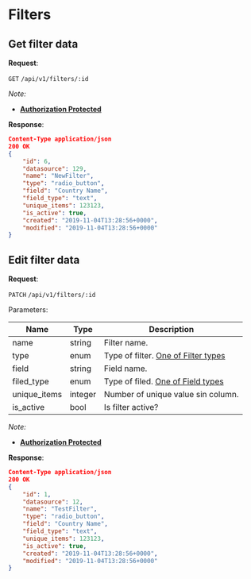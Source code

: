 # Filters

## Get filter data

**Request**:

`GET` `/api/v1/filters/:id`

*Note:*

- **[Authorization Protected](authentication.md)**

**Response**:

```json
Content-Type application/json
200 OK
{
    "id": 6,
    "datasource": 129,
    "name": "NewFilter",
    "type": "radio_button",
    "field": "Country Name",
    "field_type": "text",
    "unique_items": 123123,
    "is_active": true,
    "created": "2019-11-04T13:28:56+0000",
    "modified": "2019-11-04T13:28:56+0000"
}
```

## Edit filter data

**Request**:

`PATCH` `/api/v1/filters/:id`

Parameters:

Name         | Type     | Description
-------------|----------|----------------------------------------------
name         | string   | Filter name.
type         | enum     | Type of filter. [One of Filter types](#enums)
field        | string   | Field name.
filed_type   | enum     | Type of filed. [One of Field types](#enums)
unique_items | integer  | Number of unique value sin column.
is_active    | bool     | Is filter active?

*Note:*

- **[Authorization Protected](authentication.md)**

**Response**:

```json
Content-Type application/json
200 OK
{
    "id": 1,
    "datasource": 12,
    "name": "TestFilter",
    "type": "radio_button",
    "field": "Country Name",
    "field_type": "text",
    "unique_items": 123123,
    "is_active": true,
    "created": "2019-11-04T13:28:56+0000",
    "modified": "2019-11-04T13:28:56+0000"
}
```